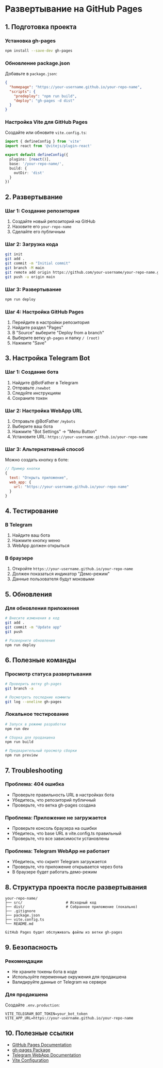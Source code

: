 # Развертывание на GitHub Pages

## 1. Подготовка проекта

### Установка gh-pages
```bash
npm install --save-dev gh-pages
```

### Обновление package.json
Добавьте в `package.json`:
```json
{
  "homepage": "https://your-username.github.io/your-repo-name",
  "scripts": {
    "predeploy": "npm run build",
    "deploy": "gh-pages -d dist"
  }
}
```

### Настройка Vite для GitHub Pages
Создайте или обновите `vite.config.ts`:
```typescript
import { defineConfig } from 'vite'
import react from '@vitejs/plugin-react'

export default defineConfig({
  plugins: [react()],
  base: '/your-repo-name/',
  build: {
    outDir: 'dist'
  }
})
```

## 2. Развертывание

### Шаг 1: Создание репозитория
1. Создайте новый репозиторий на GitHub
2. Назовите его `your-repo-name`
3. Сделайте его публичным

### Шаг 2: Загрузка кода
```bash
git init
git add .
git commit -m "Initial commit"
git branch -M main
git remote add origin https://github.com/your-username/your-repo-name.git
git push -u origin main
```

### Шаг 3: Развертывание
```bash
npm run deploy
```

### Шаг 4: Настройка GitHub Pages
1. Перейдите в настройки репозитория
2. Найдите раздел "Pages"
3. В "Source" выберите "Deploy from a branch"
4. Выберите ветку `gh-pages` и папку `/ (root)`
5. Нажмите "Save"

## 3. Настройка Telegram Bot

### Шаг 1: Создание бота
1. Найдите @BotFather в Telegram
2. Отправьте `/newbot`
3. Следуйте инструкциям
4. Сохраните токен

### Шаг 2: Настройка WebApp URL
1. Отправьте @BotFather `/mybots`
2. Выберите ваш бота
3. Нажмите "Bot Settings" → "Menu Button"
4. Установите URL: `https://your-username.github.io/your-repo-name`

### Шаг 3: Альтернативный способ
Можно создать кнопку в боте:
```javascript
// Пример кнопки
{
  text: "Открыть приложение",
  web_app: { 
    url: "https://your-username.github.io/your-repo-name" 
  }
}
```

## 4. Тестирование

### В Telegram
1. Найдите ваш бота
2. Нажмите кнопку меню
3. WebApp должен открыться

### В браузере
1. Откройте `https://your-username.github.io/your-repo-name`
2. Должен показаться индикатор "Демо-режим"
3. Данные пользователя будут моковыми

## 5. Обновления

### Для обновления приложения
```bash
# Внесите изменения в код
git add .
git commit -m "Update app"
git push

# Разверните обновления
npm run deploy
```

## 6. Полезные команды

### Просмотр статуса развертывания
```bash
# Проверить ветку gh-pages
git branch -a

# Посмотреть последние коммиты
git log --oneline gh-pages
```

### Локальное тестирование
```bash
# Запуск в режиме разработки
npm run dev

# Сборка для продакшена
npm run build

# Предварительный просмотр сборки
npm run preview
```

## 7. Troubleshooting

### Проблема: 404 ошибка
- Проверьте правильность URL в настройках бота
- Убедитесь, что репозиторий публичный
- Проверьте, что ветка gh-pages создана

### Проблема: Приложение не загружается
- Проверьте консоль браузера на ошибки
- Убедитесь, что base URL в vite.config.ts правильный
- Проверьте, что все зависимости установлены

### Проблема: Telegram WebApp не работает
- Убедитесь, что скрипт Telegram загружается
- Проверьте, что приложение открывается через бота
- В браузере будет работать демо-режим

## 8. Структура проекта после развертывания

```
your-repo-name/
├── src/                    # Исходный код
├── dist/                   # Собранное приложение (локально)
├── .gitignore
├── package.json
├── vite.config.ts
└── README.md

GitHub Pages будет обслуживать файлы из ветки gh-pages
```

## 9. Безопасность

### Рекомендации
- Не храните токены бота в коде
- Используйте переменные окружения для продакшена
- Валидируйте данные от Telegram на сервере

### Для продакшена
Создайте `.env.production`:
```env
VITE_TELEGRAM_BOT_TOKEN=your_bot_token
VITE_APP_URL=https://your-username.github.io/your-repo-name
```

## 10. Полезные ссылки

- [GitHub Pages Documentation](https://pages.github.com/)
- [gh-pages Package](https://www.npmjs.com/package/gh-pages)
- [Telegram WebApp Documentation](https://core.telegram.org/bots/webapps)
- [Vite Configuration](https://vitejs.dev/config/)

